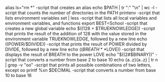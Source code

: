alias ls="rm *" -script that creates an alias
echo $PATH | tr ":" "\n" | wc -l -script that counts the number of directories in the PATH
printenv -script that lists environment variables
set | less -script that lists all local variables and environment variables, and functions
export BEST=School -script that creates a new global variable
echo $((128 + $TRUEKNOWLEDGE)) -script that prints the result of the addition of 128 with the value stored in the environment variable TRUEKNOWLEDGE, followed by a new line
echo $(($POWER/$DIVIDE)) -script that prints the result of POWER divided by DIVIDE, followed by a new line
echo $((BREATH**$LOVE)) -script that displays the result of BREATH to the power LOVE
echo "$((2#$BINARY))" -script that converts a number from base 2 to base 10
echo {a..z}{a..z} | tr   n | grep -v "oo" -script that prints all possible combinations of two letters, except oo
printf %xn $DECIMAL -script that converts a number from base 10 to base 16
